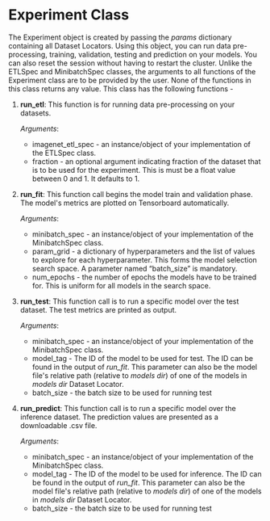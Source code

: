 # Experiment Class

The Experiment object is created by passing the <i>params</i> dictionary containing all Dataset Locators. Using this object, you can run data pre-processing, training, validation, testing and prediction on your models. You can also reset the session without having to restart the cluster. Unlike the ETLSpec and MinibatchSpec classes, the arguments to all functions of the Experiment class are to be provided by the user. None of the functions in this class returns any value.
This class has the following functions - 

1. <b>run_etl</b>: This function is for running data pre-processing on your datasets. 

   <i>Arguments</i>:
   - imagenet_etl_spec - an instance/object of your implementation of the ETLSpec class.
   - fraction - an optional argument indicating fraction of the dataset that is to be used for the experiment. This is must be a float value between 0 and 1. It defaults to 1.

2. <b>run_fit</b>: This function call begins the model train and validation phase. The model's metrics are plotted on Tensorboard automatically.

   <i>Arguments</i>:
   - minibatch_spec - an instance/object of your implementation of the MinibatchSpec class.
   - param_grid - a dictionary of hyperparameters and the list of values to explore for each hyperparameter. This forms the model selection search space. A parameter named “batch_size” is mandatory.
   - num_epochs - the number of epochs the models have to be trained for. This is uniform for all models in the search space.

3. <b>run_test</b>: This function call is to run a specific model over the test dataset. The test metrics are printed as output.

   <i>Arguments</i>:
   - minibatch_spec - an instance/object of your implementation of the MinibatchSpec class.
   - model_tag - The ID of the model to be used for test. The ID can be found in the output of <i>run_fit</i>. This parameter can also be the model file's relative path (relative to <i>models dir</i>) of one of the models in <i>models dir</i> Dataset Locator. 
   - batch_size - the batch size to be used for running test

3. <b>run_predict</b>: This function call is to run a specific model over the inference dataset. The prediction values are presented as a downloadable .csv file.

   <i>Arguments</i>:
   - minibatch_spec - an instance/object of your implementation of the MinibatchSpec class.
   - model_tag - The ID of the model to be used for inference. The ID can be found in the output of <i>run_fit</i>. This parameter can also be the model file's relative path (relative to <i>models dir</i>) of one of the models in <i>models dir</i> Dataset Locator. 
   - batch_size - the batch size to be used for running test
